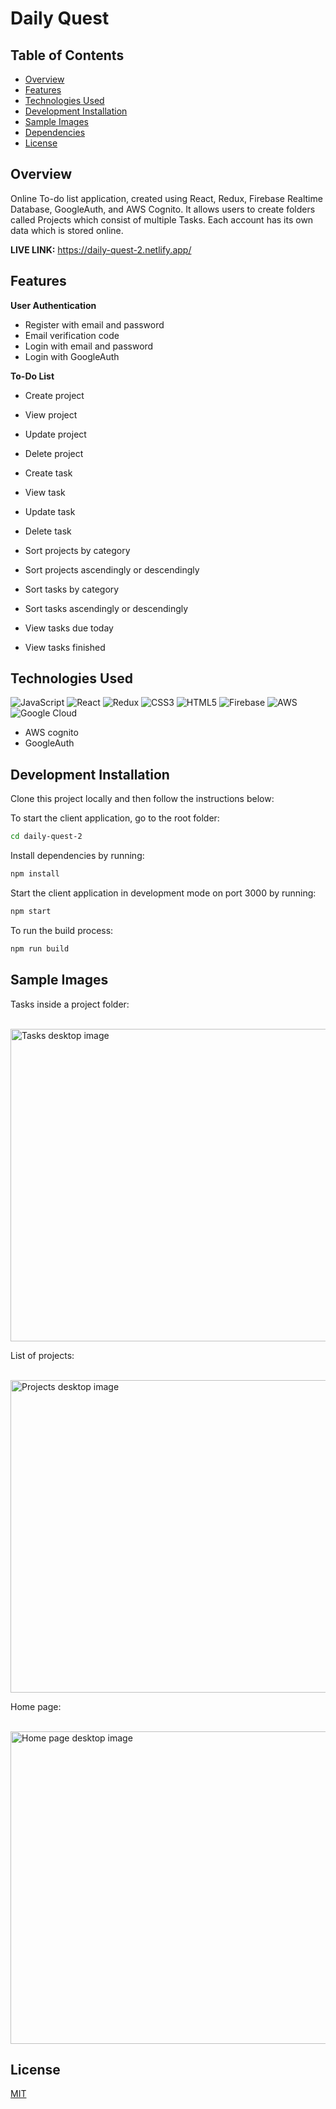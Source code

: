 # Daily Quest

## Table of Contents

- [Overview](https://github.com/Rammina/daily-quest-2#overview)
- [Features](https://github.com/Rammina/daily-quest-2#features)
- [Technologies Used](https://github.com/Rammina/daily-quest-2#technologies-used)
- [Development Installation](https://github.com/Rammina/daily-quest-2#development-installation)
- [Sample Images](https://github.com/Rammina/daily-quest-2#sample-images)
- [Dependencies](https://github.com/Rammina/daily-quest-2#dependencies)
- [License](https://github.com/Rammina/daily-quest-2#license)

## Overview

Online To-do list application, created using React, Redux, Firebase Realtime Database, GoogleAuth, and AWS Cognito. It allows users to create folders called Projects which consist of multiple Tasks. Each account has its own data which is stored online.

**LIVE LINK:** https://daily-quest-2.netlify.app/

## Features

**User Authentication**

- Register with email and password
- Email verification code
- Login with email and password
- Login with GoogleAuth

**To-Do List**

- Create project
- View project
- Update project
- Delete project

- Create task
- View task
- Update task
- Delete task

- Sort projects by category
- Sort projects ascendingly or descendingly
- Sort tasks by category
- Sort tasks ascendingly or descendingly

- View tasks due today
- View tasks finished

## Technologies Used

<img alt="JavaScript" src="https://img.shields.io/badge/javascript-%23323330.svg?&style=for-the-badge&logo=javascript&logoColor=%23F7DF1E"/> <img alt="React" src="https://img.shields.io/badge/react-%2320232a.svg?&style=for-the-badge&logo=react&logoColor=%2361DAFB"/> <img alt="Redux" src="https://img.shields.io/badge/redux-%23593d88.svg?&style=for-the-badge&logo=redux&logoColor=white"/> <img alt="CSS3" src="https://img.shields.io/badge/css3-%231572B6.svg?&style=for-the-badge&logo=css3&logoColor=white"/> <img alt="HTML5" src="https://img.shields.io/badge/html5-%23E34F26.svg?&style=for-the-badge&logo=html5&logoColor=white"/> <img alt="Firebase" src="https://img.shields.io/badge/firebase-%23039BE5.svg?style=for-the-badge&logo=firebase"/> <img alt="AWS" src="https://img.shields.io/badge/AWS-%23FF9900.svg?style=for-the-badge&logo=amazon-aws&logoColor=white"/> <img alt="Google Cloud" src="https://img.shields.io/badge/GoogleCloud-%234285F4.svg?style=for-the-badge&logo=google-cloud&logoColor=white"/>
- AWS cognito
- GoogleAuth

## Development Installation

Clone this project locally and then follow the instructions below:

To start the client application, go to the root folder:

```bash
cd daily-quest-2
```

Install dependencies by running:

```bash
npm install
```

Start the client application in development mode on port 3000 by running:

```bash
npm start
```

To run the build process:

```bash
npm run build
```

## Sample Images

Tasks inside a project folder: 

<br/>

<img src="https://res.cloudinary.com/rammina/image/upload/v1623826161/dq-tasks-desktop_r1ahga.png" alt="Tasks desktop image" width="960" height="500"/>

List of projects: 

<br/>

<img src="https://res.cloudinary.com/rammina/image/upload/v1623826118/dq-projects-desktop_emcpgb.png" alt="Projects desktop image" width="960" height="500"/>

Home page: 

<br/>

<img src="https://res.cloudinary.com/rammina/image/upload/v1623826166/dq-home-desktop_rhvxij.png" alt="Home page desktop image" width="960" height="500"/>

## License

[MIT](https://choosealicense.com/licenses/mit/)
